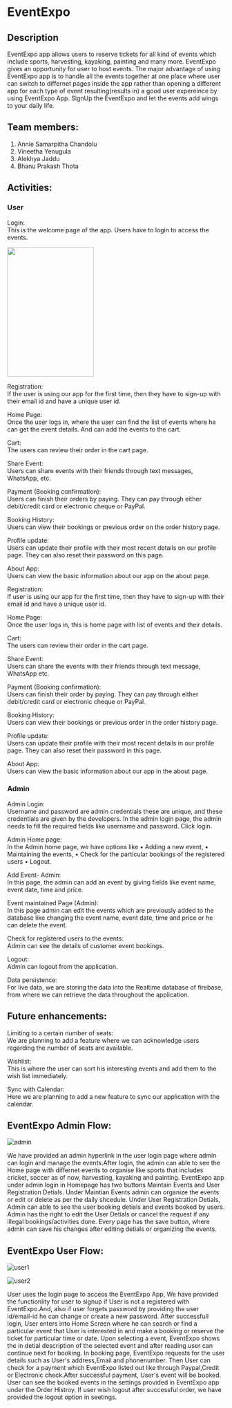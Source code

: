

# EventExpo
## Description
EventExpo app allows users to reserve tickets for all kind of events which include sports, harvesting, kayaking, painting and many more. EventExpo gives an opportunity for user to host events. The major advantage of using EventExpo app is to handle all the events together at one place where user can switch to differnet pages inside the app rather than opening a different app for each type of event resulting(results in) a good user expereince by using EventExpo App. SignUp the EventExpo and let the events add wings to your daily life. 

## Team members:
1. Annie Samarpitha Chandolu
2. Vineetha Yenugula
3. Alekhya Jaddu
4. Bhanu Prakash Thota

## Activities:
### User
Login:\
This is the welcome page of the app. Users have to login to access the events.

<img src="https://github.com/annie0sc/event_expo/blob/master/expo_images/welcome%20page.jpg?raw=true" width="200" height="300" />

Registration:\
If the user is using our app for the first time, then they have to sign-up with their email id and have a unique user id.

Home Page:\
Once the user logs in, where the user can find the list of events where he can get the event details. And can add the events to the cart.

Cart:\
The users can review their order in the cart page.

Share Event:\
Users can share events with their friends through text messages, WhatsApp, etc.

Payment (Booking confirmation):\
Users can finish their orders by paying. They can pay through either debit/credit card or electronic cheque or PayPal.

Booking History:\
Users can view their bookings or previous order on the order history page.

Profile update:\
Users can update their profile with their most recent details on our profile page. They can also reset their password on this page.

About App:\
Users can view the basic information about our app on the about page.

Registration:\
If user is using our app for the first time, then they have to sign-up with their email id and have a unique user id.

Home Page:\
Once the user logs in, this is home page with list of events and their details.

Cart:\
The users can review their order in the cart page.

Share Event:\
Users can share the events with their friends through text message, WhatsApp etc.

Payment (Booking confirmation):\
Users can finish their order by paying. They can pay through either debit/credit card or electronic cheque or PayPal.

Booking History:\
Users can view their bookings or previous order in the order history page.

Profile update:\
Users can update their profile with their most recent details in our profile page. They can also reset their password in this page.

About App:\
Users can view the basic information about our app in the about page.

### Admin

Admin Login:\
Username and password are admin credentials these are unique, and these credentials are given by the developers. 
In the admin login page, the admin needs to fill the required fields like username and password.
Click login.

Admin Home page:\
In the Admin home page, we have options like 
•	Adding a new event, 
•	Maintaining the events, 
•	Check for the particular bookings of the registered users
•	Logout.

Add Event- Admin:\
In this page, the admin can add an event by giving fields like event name, event date, time and price.

Event maintained Page (Admin):\
In this page admin can edit the events which are previously added to the database like changing the event name, event date, time and price or he can delete the event.

Check for registered users to the events:\
Admin can see the details of customer event bookings.

Logout:\
Admin can logout from the application.

Data persistence: \
For live data, we are storing the data into the Realtime database of firebase, from where we can retrieve the data throughout the application. 
 
## Future enhancements:
Limiting to a certain number of seats:\
We are planning to add a feature where we can acknowledge users regarding the number of seats are available.

Wishlist:\
This is where the user can sort his interesting events and add them to the wish list immediately.

Sync with Calendar:\
Here we are planning to add a new feature to sync our application with the calendar.



## EventExpo Admin Flow:

![admin](https://github.com/annie0sc/event_expo/blob/master/expo_images/Admin_workflow.jpg?raw=true)

We have provided an admin hyperlink in the user login page where admin can login and manage the events.After login, the admin can able to see the Home page with differnet events to organise like sports that includes cricket, soccer as of now, harvesting, kayaking and painting.
EventExpo app under admin login in Homepage has two buttons Maintain Events and User Registration Detials.
Under Maintian Events admin can organize the events or edit or delete as per the daily shcedule.
Under User Registration Detials, Admin can able to see the user booking detials and events booked by users. Admin has the right to edit the User Detials or cancel the request if any illegal bookings/activities done.
Every page has the save button, where admin can save his changes after editing detials or organizing the events.

## EventExpo User Flow:

![user1](https://github.com/annie0sc/event_expo/blob/master/expo_images/User_page_flow.jpg?raw=true)

![user2](https://github.com/annie0sc/event_expo/blob/master/expo_images/user_Flow.jpg?raw=true)

User uses the login page to access the EventExpo App, We have provided the functionlity for user to signup if User is not a registered with EventExpo.And, also if user 
forgets password by providing the user id/email-id he can change or create a new password.
After successfull login, User enters into Home Screen where he can search or find a particular event that User is interested in and make a booking or reserve the ticket for particular time or date.
Upon selecting a event, EventExpo shows the in detial description of the selected event and after reading user can continue next for booking.
In booking page, EventExpo requests for the user details such as User's address,Email and phonenumber. Then User can check for a payment which EventExpo listed out
like through Paypal,Credit or Electronic check.After successful payment, User's event will be booked.
User can see the booked events in the settings provided in EventExpo app under the Order Histroy.
If user wish logout after successful order, we have provided the logout option in seetings.

